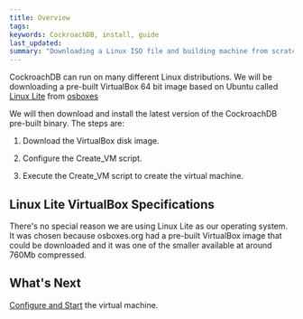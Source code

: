 ```yaml
---
title: Overview
tags: 
keywords: CockroachDB, install, guide
last_updated: 
summary: "Downloading a Linux ISO file and building machine from scratch can take a while and be prone to errors so we will be using a pre-built VirtualBox disk image containing an installed version of a Linux distribution to save time."
---
```


CockroachDB can run on many different Linux distributions. We will be downloading a pre-built VirtualBox 64 bit image based on Ubuntu called [Linux Lite](https://www.linuxliteos.com/) from [osboxes](http://www.osboxes.org/)

We will then download and install the latest version of the CockroachDB pre-built binary. The steps are:

1.  Download the VirtualBox disk image.

2.  Configure the Create_VM script.

3.  Execute the Create_VM script to create the virtual machine.


## Linux Lite VirtualBox Specifications

There's no special reason we are using Linux Lite as our operating system. It was chosen because osboxes.org had a pre-built VirtualBox image that could be downloaded and it was one of the smaller available at around 760Mb compressed.


## What's Next

[Configure and Start](cockroach-vb-single_vm_install_and_configure) the virtual machine.
